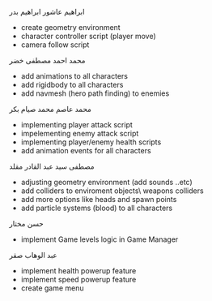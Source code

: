 ﻿ابراهيم عاشور ابراهيم بدر
- create geometry environment
- character controller script (player move)
- camera follow script


محمد احمد مصطفى خضر
- add animations to all characters
- add rigidbody to all characters
- add navmesh (hero path finding) to enemies

محمد عاصم محمد صيام بكر
- implementing player attack script
- impelementing enemy attack script
- implementing player/enemy health scripts
- add animation events for all characters

مصطفى سيد عبد القادر مقلد

- adjusting geometry environment (add sounds ..etc)
- add colliders to enviroment objects\ weapons colliders
- add more options like heads and spawn points
- add particle systems (blood) to all characters

حسن مختار

- implement Game levels logic in Game Manager

عبد الوهاب صقر

- implement health powerup feature
- implement speed powerup feature
- create game menu
